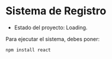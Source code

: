 <h1> Sistema de Registro </h1>

- Estado del proyecto: Loading.

Para ejecutar el sistema, debes poner:

```npm install react```
